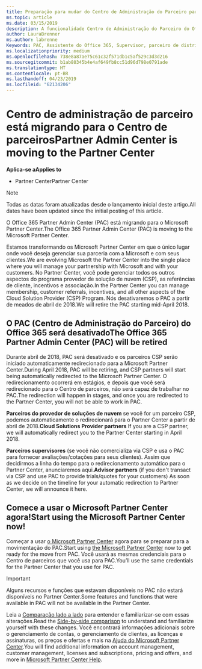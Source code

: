 ```yaml
---
title: Preparação para mudar do Centro de Administração do Parceiro para o Partner Center | Partner Center
ms.topic: article
ms.date: 03/15/2019
description: A funcionalidade Centro de Administração do Parceiro do Office 365 está mudando para o Partner Center.
author: LauraBrenner
ms.author: labrenne
Keywords: PAC, Assistente do Office 365, Supervisor, parceiro de distribuição, PAC desativar, PAC desativando
ms.localizationpriority: medium
ms.openlocfilehash: 738e8a87ae75c61c32f571db1c5af529c3d3d216
ms.sourcegitcommit: b1ab80345b4e4af649fb8cc51d96d798e0791ade
ms.translationtype: HT
ms.contentlocale: pt-BR
ms.lasthandoff: 04/23/2019
ms.locfileid: "62134206"
---
```

# <a name="partner-admin-center-is-moving-to-the-partner-center"></a><span data-ttu-id="1debc-104">Centro de administração de parceiro está migrando para o Centro de parceiros</span><span class="sxs-lookup"><span data-stu-id="1debc-104">Partner Admin Center is moving to the Partner Center</span></span>

<span data-ttu-id="1debc-105">**Aplica-se a**</span><span class="sxs-lookup"><span data-stu-id="1debc-105">**Applies to**</span></span>

-  <span data-ttu-id="1debc-106">Partner Center</span><span class="sxs-lookup"><span data-stu-id="1debc-106">Partner Center</span></span>

> [!NOTE]  
>  <span data-ttu-id="1debc-107">Todas as datas foram atualizadas desde o lançamento inicial deste artigo.</span><span class="sxs-lookup"><span data-stu-id="1debc-107">All dates have been updated since the initial posting of this article.</span></span>

<span data-ttu-id="1debc-108">O Office 365 Partner Admin Center (PAC) está migrando para o Microsoft Partner Center.</span><span class="sxs-lookup"><span data-stu-id="1debc-108">The Office 365 Partner Admin Center (PAC) is moving to the Microsoft Partner Center.</span></span>

<span data-ttu-id="1debc-109">Estamos transformando os Microsoft Partner Center em que o único lugar onde você deseja gerenciar sua parceria com a Microsoft e com seus clientes.</span><span class="sxs-lookup"><span data-stu-id="1debc-109">We are evolving Microsoft the Partner Center into the single place where you will manage your partnership with Microsoft and with your customers.</span></span> <span data-ttu-id="1debc-110">No Partner Center, você pode gerenciar todos os outros aspectos do programa provedor de solução de nuvem (CSP), as referências de cliente, incentivos e associação.</span><span class="sxs-lookup"><span data-stu-id="1debc-110">In the Partner Center you can manage membership, customer referrals, incentives, and all other aspects of the Cloud Solution Provider (CSP) Program.</span></span> <span data-ttu-id="1debc-111">Nós desativaremos o PAC a partir de meados de abril de 2018.</span><span class="sxs-lookup"><span data-stu-id="1debc-111">We will retire the PAC starting mid-April 2018.</span></span>

## <a name="the-office-365-partner-admin-center-pac-will-be-retired"></a><span data-ttu-id="1debc-112">O PAC (Centro de Administração do Parceiro) do Office 365 será desativado</span><span class="sxs-lookup"><span data-stu-id="1debc-112">The Office 365 Partner Admin Center (PAC) will be retired</span></span>

<span data-ttu-id="1debc-113">Durante abril de 2018, PAC será desativado e os parceiros CSP serão iniciado automaticamente redirecionado para a Microsoft Partner Center.</span><span class="sxs-lookup"><span data-stu-id="1debc-113">During April 2018, PAC will be retiring, and CSP partners will start being automatically redirected to the Microsoft Partner Center.</span></span> <span data-ttu-id="1debc-114">O redirecionamento ocorrerá em estágios, e depois que você será redirecionado para o Centro de parceiros, não será capaz de trabalhar no PAC.</span><span class="sxs-lookup"><span data-stu-id="1debc-114">The redirection will happen in stages, and once you are redirected to the Partner Center, you will not be able to work in PAC.</span></span> 

<span data-ttu-id="1debc-115">**Parceiros do provedor de soluções de nuvem** se você for um parceiro CSP, podemos automaticamente o redirecionará para o Partner Center a partir de abril de 2018.</span><span class="sxs-lookup"><span data-stu-id="1debc-115">**Cloud Solutions Provider partners** If you are a CSP partner, we will automatically redirect you to the Partner Center starting in April 2018.</span></span> 

<span data-ttu-id="1debc-116">**Parceiros supervisores** (se você não comercializa via CSP e usa o PAC para fornecer avaliações/cotações para seus clientes). Assim que decidirmos a linha do tempo para o redirecionamento automático para o Partner Center, anunciaremos aqui.</span><span class="sxs-lookup"><span data-stu-id="1debc-116">**Advisor partners** (if you don't transact via CSP and use PAC to provide trials/quotes for your customers) As soon as we decide on the timeline for your automatic redirection to Partner Center, we will announce it here.</span></span> 


## <a name="start-using-the-microsoft-partner-center-now"></a><span data-ttu-id="1debc-117">Comece a usar o Microsoft Partner Center agora!</span><span class="sxs-lookup"><span data-stu-id="1debc-117">Start using the Microsoft Partner Center now!</span></span>

<span data-ttu-id="1debc-118">Começar a usar [o Microsoft Partner Center](https://partnercenter.microsoft.com/) agora para se preparar para a movimentação do PAC.</span><span class="sxs-lookup"><span data-stu-id="1debc-118">Start using [the Microsoft Partner Center](https://partnercenter.microsoft.com/)  now to get ready for the move from PAC.</span></span>  <span data-ttu-id="1debc-119">Você usará as mesmas credenciais para o Centro de parceiros que você usa para PAC.</span><span class="sxs-lookup"><span data-stu-id="1debc-119">You’ll use the same credentials for the Partner Center that you use for PAC.</span></span> 

> [!IMPORTANT]  
> <span data-ttu-id="1debc-120">Alguns recursos e funções que estavam disponíveis no PAC não estará disponíveis no Partner Center.</span><span class="sxs-lookup"><span data-stu-id="1debc-120">Some features and functions that were available in PAC will not be available in the Partner Center.</span></span>

 <span data-ttu-id="1debc-121">Leia a [Comparação lado a lado](moving-from-pac-to-pc.md) para entender e familiarizar-se com essas alterações.</span><span class="sxs-lookup"><span data-stu-id="1debc-121">Read the [Side-by-side comparison](moving-from-pac-to-pc.md) to understand and familiarize yourself with these changes.</span></span>  <span data-ttu-id="1debc-122">Você encontrará informações adicionais sobre o gerenciamento de contas, o gerenciamento de clientes, as licenças e assinaturas, os preços e ofertas e mais na [Ajuda do Microsoft Partner Center](https://partnercenter.microsoft.com/partner/help).</span><span class="sxs-lookup"><span data-stu-id="1debc-122">You will find additional information on account management, customer management, licenses and subscriptions, pricing and offers, and more in [Microsoft Partner Center Help](https://partnercenter.microsoft.com/partner/help).</span></span>

 